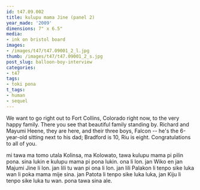 ```yaml
---
id: t47.09.002
title: kulupu mama Jine (panel 2)
year_made: '2009'
dimensions: 7" x 6.5"
media:
- ink on bristol board
images:
- /images/t47/t47.09001_2_l.jpg
thumb: /images/t47/t47.09001_2_s.jpg
post_slug: balloon-boy-interview
categories:
- t47
tags:
- toki pona
t_tags:
- human
- sequel
---
```


We want to go right out to Fort Collins, Colorado right now, to the very happy family. There you see that beautiful family standing by. Richard and Mayumi Heene, they are here, and their three boys, Falcon -- he's the 6-year-old sitting next to his dad; Bradford is 10, Riu is eight.
Congratulations to all of you.

mi tawa ma tomo utala Kolinsa, ma Kolowato, tawa kulupu mama pi pilin pona. sina lukin e kulupu mama pi pona lukin. ona li lon. jan Wiko en jan Majumi Jine li lon. jan lili tu wan pi ona li lon. jan lili Palakon li tenpo sike luka wan li poka mama mije sina. jan Patota li tenpo sike luka luka, jan Kiju li tenpo sike luka tu wan. pona tawa sina ale.
